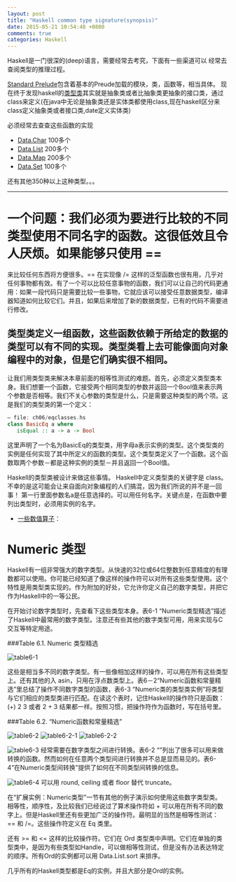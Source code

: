 ```yaml
---
layout: post
title: "Haskell common type signature(synopsis)"
date: 2015-05-21 10:54:48 +0800
comments: true
categories: Haskell
---
```


Haskell是一门很深的(deep)语言，需要经常去考究，下面有一些渠道可以
经常去查阅类型的推理过程。

[Standard Prelude](https://www.haskell.org/onlinereport/standard-prelude.html )包含着基本的Preude加载的模块，类，函数等，相当具体。
现在终于发现haskell的[类型类](http://zhiwei.li/text/2011/04/real-world-haskell-%E7%AC%AC%E5%85%AD%E7%AB%A0-%E4%BD%BF%E7%94%A8%E7%B1%BB%E5%9E%8B%E7%B1%BB/)其实就是抽象类或者比抽象类更抽象的接口类，通过class来定义(在java中无论是抽象类还是实体类都使用class,现在haskell区分来class定义抽象类或者接口类,date定义实体类)
<!--more-->
必须经常去查查这些函数的实现

+ [Data.Char](https://downloads.haskell.org/~ghc/latest/docs/html/libraries/base/Data-Char.html) 100多个
+ [Data.List](https://downloads.haskell.org/~ghc/latest/docs/html/libraries/base/Data-List.html) 200多个
+ [Data.Map](https://downloads.haskell.org/~ghc/6.12.2/docs/html/libraries/containers-0.3.0.0/Data-Map.html) 200多个
+ [Data.Set](https://downloads.haskell.org/~ghc/6.4.1/docs/html/libraries/base/Data-Set.html)  100多个


还有其他350种以上这种类型。。。

******
# 一个问题：我们必须为要进行比较的不同类型使用不同名字的函数。这很低效且令人厌烦。如果能够只使用 ==
来比较任何东西将方便很多。== 在实现像 /=
这样的泛型函数也很有用，几乎对任何事物都有效。有了一个可以比较任意事物的函数，我们可以让自己的代码更通用：如果一段代码只是需要比较一些事物，它就应该可以接受任意数据类型，编译器知道如何比较它们。并且，如果后来增加了新的数据类型，已有的代码不需要进行修改。

## 类型类定义一组函数，这些函数依赖于所给定的数据的类型可以有不同的实现。类型类看上去可能像面向对象编程中的对象，但是它们确实很不相同。


让我们用类型类来解决本章前面的相等性测试的难题。首先，必须定义类型类本身。我们想要一个函数，它接受两个相同类型的参数并返回一个Bool值来表示两个参数是否相等。我们不关心参数的类型是什么，只是需要这种类型的两个项。这是我们的类型类的第一个定义：

``` haskell
— file: ch06/eqclasses.hs
class BasicEq a where
   isEqual :: a -> a -> Bool
```

这里声明了一个名为BasicEq的类型类，用字母a表示实例的类型。这个类型类的实例是任何实现了其中所定义的函数的类型。这个类型类定义了一个函数。这个函数取两个参数－都是这种实例的类型－并且返回一个Bool值。

Haskell的类型类被设计来做这些事情。
Haskell中定义类型类的关键字是 class。不幸的是这可能会让来自面向对象编程的人们搞混，因为我们所说的并不是一回事！
第一行里面参数名a是任意选择的。可以用任何名字。关键点是，在函数中要列出类型时，必须用实例的名字。
+ [一些数值算子](http://zhiwei.li/text/2011/04/real-world-haskell-%E7%AC%AC%E5%85%AD%E7%AB%A0-%E4%BD%BF%E7%94%A8%E7%B1%BB%E5%9E%8B%E7%B1%BB/ )：
# Numeric 类型

Haskell有一组非常强大的数字类型。从快速的32位或64位整数到任意精度的有理数都可以使用。你可能已经知道了像这样的操作符可以对所有这些类型使用。这个特性是用类型类实现的。作为附加的好处，它允许你定义自己的数字类型，并把它作为Haskell中的一等公民。

在开始讨论数字类型时，先查看下这些类型本身。表6-1
“Numeric类型精选”描述了Haskell中最常用的数字类型。注意还有些其他的数字类型可用，用来实现与C交互等特定用途。

###Table 6.1. Numeric 类型精选

![table6-1](/images/rwh61.png)

这些是相当多不同的数字类型。有一些像相加这样的操作，可以用在所有这些类型上。还有其他的入
asin，只用在浮点数类型上。表6－2“Numeric函数和常量精选”里总结了操作不同数字类型的函数，表6-3
“Numeric类的类型类实例”将类型与它们相应的类型类进行匹配。在读这个表时，记住Haskell的操作符只是函数： (+) 2 3 或者
2 + 3 结果都一样。按照习惯，把操作符作为函数时，写在括号里。

###Table 6.2. “Numeric函数和常量精选”

![table6-2](/images/rwh62.png)
![table6-2-1](/images/rwh621.png)
![table6-2-2](/images/rwh622.png)


![table6-3](/images/rwh63.png)
经常需要在数字类型之间进行转换。表6-2
“”列出了很多可以用来做转换的函数。然而如何在任意两个类型间进行转换并不总是显而易见的。表6-4“在Numeric类型间转换”提供了如何在不同类型间转换的信息。

![table6-4](/images/rwh64.png)
可以用 round, ceiling 或者 floor 替代 truncate。

在“扩展实例：Numeric类型”一节有其他的例子演示如何使用这些数字类型类。
相等性，顺序性，及比较我们已经说过了算术操作符如 + 可以用在所有不同的数字上。但是Haskell里还有些更加广泛的操作符。最明显的当然是相等性测试： == 和
/=。这些操作符定义在 Eq 类里。

还有 >= 和 <= 这样的比较操作符。它们在 Ord
类型类中声明。它们在单独的类型类中，是因为有些类型如Handle，可以做相等性测试，但是没有办法表达特定的顺序。所有Ord的实例都可以用
Data.List.sort 来排序。

几乎所有的Haskell类型都是Eq的实例，并且大部分是Ord的实例。


